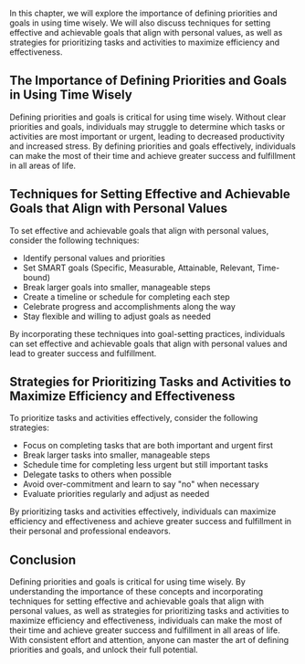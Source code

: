 
In this chapter, we will explore the importance of defining priorities and goals in using time wisely. We will also discuss techniques for setting effective and achievable goals that align with personal values, as well as strategies for prioritizing tasks and activities to maximize efficiency and effectiveness.

The Importance of Defining Priorities and Goals in Using Time Wisely
--------------------------------------------------------------------

Defining priorities and goals is critical for using time wisely. Without clear priorities and goals, individuals may struggle to determine which tasks or activities are most important or urgent, leading to decreased productivity and increased stress. By defining priorities and goals effectively, individuals can make the most of their time and achieve greater success and fulfillment in all areas of life.

Techniques for Setting Effective and Achievable Goals that Align with Personal Values
-------------------------------------------------------------------------------------

To set effective and achievable goals that align with personal values, consider the following techniques:

* Identify personal values and priorities
* Set SMART goals (Specific, Measurable, Attainable, Relevant, Time-bound)
* Break larger goals into smaller, manageable steps
* Create a timeline or schedule for completing each step
* Celebrate progress and accomplishments along the way
* Stay flexible and willing to adjust goals as needed

By incorporating these techniques into goal-setting practices, individuals can set effective and achievable goals that align with personal values and lead to greater success and fulfillment.

Strategies for Prioritizing Tasks and Activities to Maximize Efficiency and Effectiveness
-----------------------------------------------------------------------------------------

To prioritize tasks and activities effectively, consider the following strategies:

* Focus on completing tasks that are both important and urgent first
* Break larger tasks into smaller, manageable steps
* Schedule time for completing less urgent but still important tasks
* Delegate tasks to others when possible
* Avoid over-commitment and learn to say "no" when necessary
* Evaluate priorities regularly and adjust as needed

By prioritizing tasks and activities effectively, individuals can maximize efficiency and effectiveness and achieve greater success and fulfillment in their personal and professional endeavors.

Conclusion
----------

Defining priorities and goals is critical for using time wisely. By understanding the importance of these concepts and incorporating techniques for setting effective and achievable goals that align with personal values, as well as strategies for prioritizing tasks and activities to maximize efficiency and effectiveness, individuals can make the most of their time and achieve greater success and fulfillment in all areas of life. With consistent effort and attention, anyone can master the art of defining priorities and goals, and unlock their full potential.
